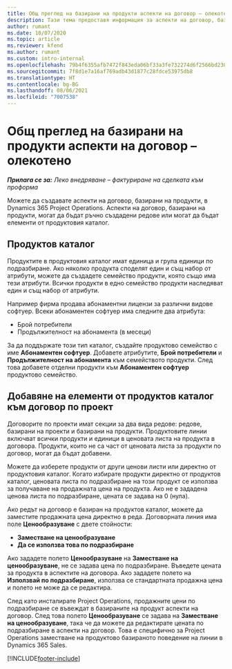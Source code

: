 ```yaml
---
title: Общ преглед на базирани на продукти аспекти на договор – олекотено
description: Тази тема предоставя информация за аспекти на договор, базирани на продукти.
author: rumant
ms.date: 10/07/2020
ms.topic: article
ms.reviewer: kfend
ms.author: rumant
ms.custom: intro-internal
ms.openlocfilehash: 79b4f6355afb7472f843eda06bf33a3fe732274d6f2566bd23000aa11cbfdce1
ms.sourcegitcommit: 7f8d1e7a16af769adb43d1877c28fdce53975db8
ms.translationtype: HT
ms.contentlocale: bg-BG
ms.lasthandoff: 08/06/2021
ms.locfileid: "7007538"
---
```

# <a name="product-based-contract-lines-overview---lite"></a>Общ преглед на базирани на продукти аспекти на договор – олекотено

_**Прилага се за:** Леко внедряване – фактуриране на сделката към проформа_

Можете да създавате аспекти на договор, базирани на продукти, в Dynamics 365 Project Operations. Аспекти на договор, базирани на продукти, могат да бъдат ръчно създадени редове или могат да бъдат елементи от продуктовия каталог.

## <a name="product-catalog"></a>Продуктов каталог

Продуктите в продуктовия каталог имат единица и група единици по подразбиране. Ако няколко продукта споделят един и същ набор от атрибути, можете да създадете семейство продукти, която също има тези атрибути. Всички продукти в едно семейство продукти наследяват един и същ набор от атрибути.

Например фирма продава абонаментни лицензи за различни видове софтуер. Всеки абонаментен софтуер има следните два атрибута:

- Брой потребители
- Продължителност на абонамента (в месеци)

За да поддържате този тип каталог, създайте продуктово семейство с име **Абонаментен софтуер**. Добавете атрибутите, **Брой потребители** и **Продължителност на абонамента** към семейството продукти. След това добавете отделни продукти към **Абонаментен софтуер** продуктово семейство.

## <a name="add-product-catalog-items-to-a-project-contract"></a>Добавяне на елементи от продуктов каталог към договор по проект

Договорите по проекти имат секции за два вида редове: редове, базирани на проекти и базирани на продукти. Продуктовите линии включват всички продукти и единици в ценовата листа на продукта в договора. Продукти, които не са част от ценовата листа за продукти по договор, могат да бъдат добавени.

Можете да изберете продукти от други ценови листи или директно от продуктовия каталог. Когато избирате продукти директно от продуктов каталог, ценовата листа по подразбиране на този продукт се използва за получаване на продажната цена на продукта. Ако не е зададена ценова листа по подразбиране, цената се задава на 0 (нула).

Ако редът на договор е базиран на продуктов каталог, можете да заместите продажната цена директно в реда. Договорната линия има поле **Ценообразуване** с двете стойности:

- **Заместване на ценообразуване**
- **Да се използва това по подразбиране**

Ако зададете полето **Ценообразуване** на **Заместване на ценообразуване**, не се задава цена по подразбиране. Въведете цената за продукта в аспектите на договора. Ако зададете полето на **Използвай по подразбиране**, използва се стандартната продажна цена и полето не може да се редактира.

След като инсталирате Project Operations, продажните цени по подразбиране се въвеждат в базираните на продукт аспекти на договор. След това полето **Ценообразуване** се задава на **Заместване на ценообразуване**, така че да можете да редактирате цената по подразбиране в аспекти на договор. Това е специфично за Project Operations заместване на продуктово базираното поведение на линии в Dynamics 365 Sales.


[!INCLUDE[footer-include](../../includes/footer-banner.md)]